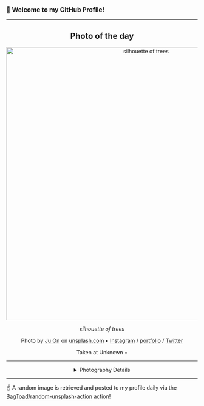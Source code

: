 ### 👋 Welcome to my GitHub Profile!

----
<div align="center">

## Photo of the day
  
  <a href="https://unsplash.com/photos/silhouette-of-trees-e6XsI7qqvAA"><img width="720" src="https://images.unsplash.com/photo-1462717585237-7fafe19c5448?crop=entropy&cs=tinysrgb&fit=max&fm=jpg&ixid=M3w1OTQ0OTd8MHwxfHJhbmRvbXx8fHx8fHx8fDE3MzcwMDc3MzR8&ixlib=rb-4.0.3&q=80&w=1080" alt="silhouette of trees"></a>
  
  <em>silhouette of trees</em>
  
  <em></em>

  Photo by [Ju On](http://www.hyenas.at) on [unsplash.com](https://unsplash.com/) • [Instagram](https://instagram.com/juon44) / [portfolio](http://www.hyenas.at) / [Twitter](https://twitter.com/juon44)
  
  Taken at Unknown • 
  
  ---
  
<details>
<summary>Photography Details</summary>
  
| Parameter     | Value |
| ------------- | ----- |
| Camera Model  | null |
| Exposure Time | null |
| Aperture      | null |
| Focal Length  | null |
| ISO           | null |
| Location      | Unknown (null) |
| Coordinates   | Latitude null, Longitude null |

</details>

</div>

----

☝️ A random image is retrieved and posted to my profile daily via the [BagToad/random-unsplash-action](https://github.com/BagToad/random-unsplash-action) action!
